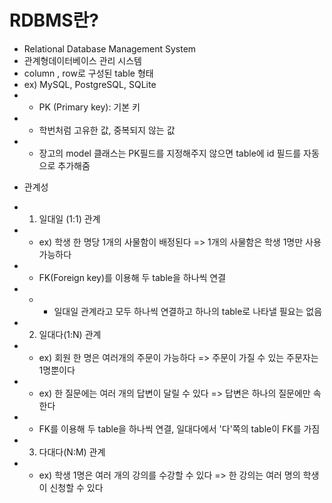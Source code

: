 RDBMS란?
=========

- Relational Database Management System
- 관계형데이터베이스 관리 시스템
- column , row로 구성된 table 형태
- ex) MySQL, PostgreSQL, SQLite
- * PK (Primary key): 기본 키
- - 학번처럼 고유한 값, 중복되지 않는 값
- - 장고의 model 클래스는 PK필드를 지정해주지 않으면 table에 id 필드를 자동으로 추가해줌

* 관계성
* 1. 일대일 (1:1) 관계
* - ex) 학생 한 명당 1개의 사물함이 배정된다 => 1개의 사물함은 학생 1명만 사용 가능하다
* - FK(Foreign key)를 이용해 두 table을 하나씩 연결
* - - 일대일 관계라고 모두 하나씩 연결하고 하나의 table로 나타낼 필요는 없음

* 2. 일대다(1:N) 관계
* - ex) 회원 한 명은 여러개의 주문이 가능하다 => 주문이 가질 수 있는 주문자는 1명뿐이다
* - ex) 한 질문에는 여러 개의 답변이 달릴 수 있다 => 답변은 하나의 질문에만 속한다
* - FK를 이용해 두 table을 하나씩 연결, 일대다에서 '다'쪽의 table이 FK를 가짐
  
* 3. 다대다(N:M) 관계
* - ex) 학생 1명은 여러 개의 강의를 수강할 수 있다 => 한 강의는 여러 명의 학생이 신청할 수 있다
  